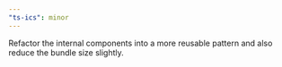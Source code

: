 ```yaml
---
"ts-ics": minor
---
```


Refactor the internal components into a more reusable pattern and also reduce the bundle size slightly.
